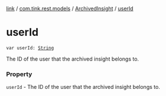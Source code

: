 [link](../../index.md) / [com.tink.rest.models](../index.md) / [ArchivedInsight](index.md) / [userId](./user-id.md)

# userId

`var userId: `[`String`](https://kotlinlang.org/api/latest/jvm/stdlib/kotlin/-string/index.html)

The ID of the user that the archived insight belongs to.

### Property

`userId` - The ID of the user that the archived insight belongs to.